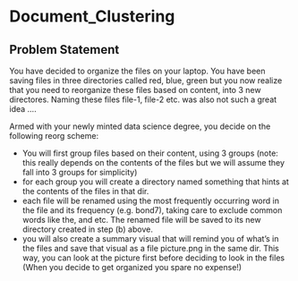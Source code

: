 # Document_Clustering
## Problem Statement
You have decided to organize the files on your laptop. You have been saving files in three directories called red, blue, green but you now realize that you need to reorganize these files based on content, into 3 new directores. Naming these files file-1, file-2 etc. was also not such a great idea ….

Armed with your newly minted data science degree, you decide on the following reorg scheme:
- You will first group files based on their content, using 3 groups (note: this really depends on the contents of the files but we will assume they fall into 3 groups for simplicity)
- for each group you will create a directory named something that hints at the contents of the files in that dir.
- each file will be renamed using the most frequently occurring word in the file and its frequency (e.g. bond7), taking care to exclude common words like the, and etc. The renamed file will be saved to its new directory created in step (b) above.
- you will also create a summary visual that will remind you of what’s in the files and save that visual as a file picture.png in the same dir. This way, you can look at the picture first before deciding to look in the files (When you decide to get organized you spare no expense!)
